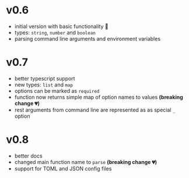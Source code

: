 # v0.6

- initial version with basic functionality 🎉
- types: `string`, `number` and `boolean`
- parsing command line arguments and environment variables

# v0.7

- better typescript support
- new types: `list` and `map`
- options can be marked as `required`
- function now returns simple map of option names to values **(breaking change 💔)**
- rest arguments from command line are represented as as special `_` option

# v0.8

- better docs
- changed main function name to `parse` **(breaking change 💔)**
- support for TOML and JSON config files
